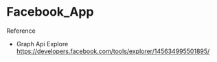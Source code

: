 # Facebook_App
Reference
* Graph Api Explore 
https://developers.facebook.com/tools/explorer/145634995501895/

